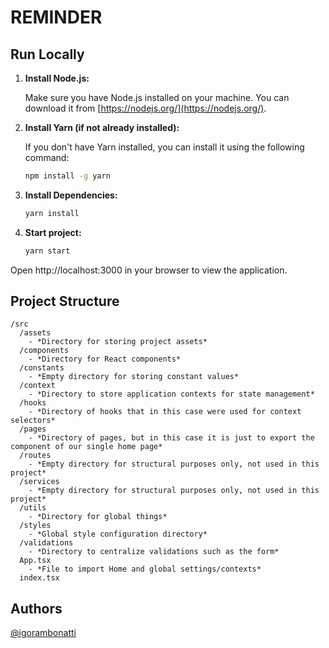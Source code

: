 # REMINDER


## Run Locally

1. **Install Node.js:**

   Make sure you have Node.js installed on your machine. You can download it from [https://nodejs.org/](https://nodejs.org/).

2. **Install Yarn (if not already installed):**

   If you don't have Yarn installed, you can install it using the following command:

   ```bash
   npm install -g yarn

3. **Install Dependencies:**

   ```bash
   yarn install

4. **Start project:**

   ```bash
   yarn start

  Open http://localhost:3000 in your browser to view the application.

## Project Structure
    /src
      /assets
        - *Directory for storing project assets*
      /components
        - *Directory for React components*
      /constants
        - *Empty directory for storing constant values*
      /context
        - *Directory to store application contexts for state management*
      /hooks
        - *Directory of hooks that in this case were used for context selectors*
      /pages
        - *Directory of pages, but in this case it is just to export the component of our single home page*
      /routes 
        - *Empty directory for structural purposes only, not used in this project*
      /services
        - *Empty directory for structural purposes only, not used in this project*
      /utils
        - *Directory for global things*
      /styles
        - *Global style configuration directory*
      /validations
        - *Directory to centralize validations such as the form*
      App.tsx
        - *File to import Home and global settings/contexts*
      index.tsx

## Authors

[@igorambonatti](https://www.linkedin.com/in/igorambonatti/)


